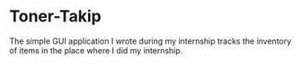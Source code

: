 # Toner-Takip
The simple GUI application I wrote during my internship tracks the inventory of items in the place where I did my internship.
